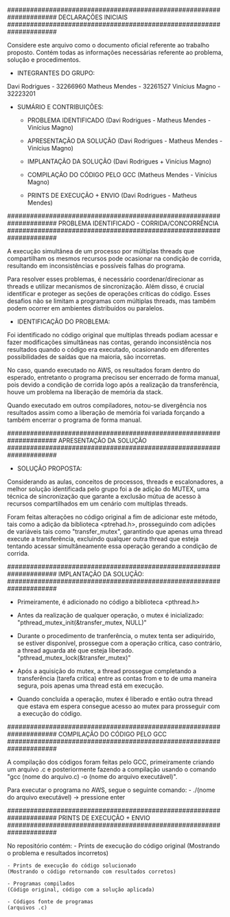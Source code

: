 #####################################################################
	    		DECLARAÇÕES INICIAIS	
#####################################################################

Considere este arquivo como o documento oficial referente ao trabalho proposto.
Contém todas as informações necessárias referente ao problema, solução e procedimentos.

- INTEGRANTES DO GRUPO:

Davi Rodrigues - 32266960
Matheus Mendes - 32261527
Vinícius Magno - 32223201

- SUMÁRIO E CONTRIBUIÇÕES:
	- PROBLEMA IDENTIFICADO
	(Davi Rodrigues - Matheus Mendes - Vinícius Magno)

	- APRESENTAÇÃO DA SOLUÇÃO
	(Davi Rodrigues - Matheus Mendes - Vinícius Magno)

	- IMPLANTAÇÃO DA SOLUÇÃO
	(Davi Rodrigues + Vinícius Magno)

	- COMPILAÇÃO DO CÓDIGO PELO GCC
	(Matheus Mendes - Vinícius Magno)

	- PRINTS DE EXECUÇÃO + ENVIO
	(Davi Rodrigues - Matheus Mendes)

#####################################################################
	    PROBLEMA IDENTIFICADO - CORRIDA/CONCORRÊNCIA
#####################################################################

A execução simultânea de um processo por múltiplas threads que compartilham os mesmos recursos pode ocasionar na condição de corrida, resultando em inconsistências e possíveis falhas do programa. 

Para resolver esses problemas, é necessário coordenar/direcionar as threads e utilizar mecanismos de sincronização. Além disso, é crucial identificar e proteger as seções de operações críticas do código. Esses desafios não se limitam a programas com múltiplas threads, mas também podem ocorrer em ambientes distribuídos ou paralelos.

- IDENTIFICAÇÃO DO PROBLEMA:

Foi identificado no código original que multiplas threads podiam acessar e fazer modificações simultâneas nas contas, gerando inconsistência nos resultados quando o código era executado, ocasionando em diferentes possibilidades de saídas que na maioria, são incorretas.

No caso, quando executado no AWS, os resultados foram dentro do esperado, entretanto o programa precisou ser encerrado de forma manual, pois devido a condição de corrida logo após a realização da transferência, houve um problema na liberação de memória da stack.

Quando executado em outros compiladores, notou-se divergência nos resultados assim como a liberação de memória foi variada forçando a também encerrar o programa de forma manual.

#####################################################################
			APRESENTAÇÃO DA SOLUÇÃO
#####################################################################

- SOLUÇÃO PROPOSTA:
 
Considerando as aulas, conceitos de processos, threads e escalonadores, a melhor solução identificada pelo grupo foi a de adição do MUTEX, uma técnica de sincronização que garante a exclusão mútua de acesso à recursos compartilhados em um cenário com multiplas threads.

Foram feitas alterações no código original a fim de adicionar este método, tais como a adição da biblioteca <ptrehad.h>, prosseguindo com adições de variáveis tais como "transfer_mutex", garantindo que apenas uma thread execute a transferência, excluindo qualquer outra thread que esteja tentando acessar simultâneamente essa operação gerando a condição de corrida.

#####################################################################
			IMPLANTAÇÃO DA SOLUÇÃO:
#####################################################################

- Primeiramente, é adicionado no código a biblioteca <pthread.h>

- Antes da realização de qualquer operação, o mutex é inicializado:
"pthread_mutex_init(&transfer_mutex, NULL)"

- Durante o procedimento de tranferência, o mutex tenta ser adiquirido, se estiver disponível, prossegue com a operação crítica, caso contrário, a thread aguarda até que esteja liberado.
"pthread_mutex_lock(&transfer_mutex)"

- Após a aquisição do mutex, a thread prossegue completando a transferência (tarefa crítica) entre as contas from e to de uma maneira segura, pois apenas uma thread está em execução.

- Quando concluída a operação, mutex é liberado e então outra thread que estava em espera consegue acesso ao mutex para prosseguir com a execução do código.

#####################################################################
	    		COMPILAÇÃO DO CÓDIGO PELO GCC
#####################################################################

A compilação dos códigos foram feitas pelo GCC, primeiramente criando um arquivo .c e posteriormente fazendo a compilação usando o comando "gcc (nome do arquivo.c) -o (nome do arquivo executável)".

Para executar o programa no AWS, segue o seguinte comando:
	- ./(nome do arquivo executável) -> pressione enter

#####################################################################
	    		PRINTS DE EXECUÇÃO + ENVIO
#####################################################################

No repositório contém:
	- Prints de execução do código original 
	(Mostrando o problema e resultados incorretos)
	
	- Prints de execução do código solucionado 
	(Mostrando o código retornando com resultados corretos)
	
	- Programas compilados 
	(Código original, código com a solução aplicada)
	
	- Códigos fonte de programas 
	(arquivos .c)















